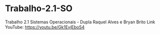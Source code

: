 # Trabalho-2.1-SO
Trabalho 2.1 Sistemas Operacionais - Dupla Raquel Alves e Bryan Brito
Link YouTube:
https://youtu.be/Gk1EvjEboS4
